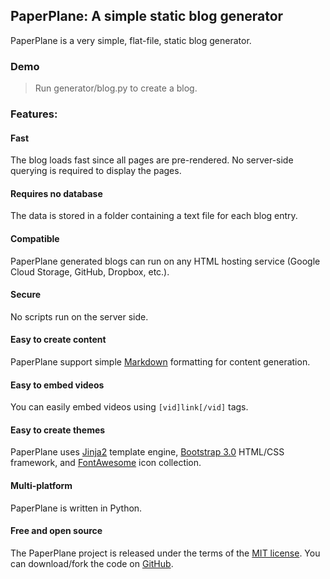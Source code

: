 ## PaperPlane: A simple static blog generator

PaperPlane is a very simple, flat-file, static blog generator.

### Demo
[](http://www.isikdogan.com/files/paperplane-demo/)

> Run generator/blog.py to create a blog.

### Features:
#### Fast
The blog loads fast since all pages are pre-rendered. No server-side querying is required to display the pages.

#### Requires no database
The data is stored in a folder containing a text file for each blog entry.

#### Compatible
PaperPlane generated blogs can run on any HTML hosting service (Google Cloud Storage, GitHub, Dropbox, etc.).

#### Secure
No scripts run on the server side.

#### Easy to create content
PaperPlane support simple [Markdown](http://daringfireball.net/projects/markdown/) formatting for content generation.

#### Easy to embed videos
You can easily embed videos using `[vid]link[/vid]` tags.

#### Easy to create themes
PaperPlane uses [Jinja2](http://jinja.pocoo.org/docs/dev/) template engine, [Bootstrap 3.0](http://getbootstrap.com/) HTML/CSS framework, and [FontAwesome](http://fontawesome.io/) icon collection.

#### Multi-platform
PaperPlane is written in Python.

#### Free and open source
The PaperPlane project is released under the terms of the [MIT license](http://en.wikipedia.org/wiki/MIT_License). You can download/fork the code on [GitHub](https://github.com/isikdogan/paperplane).
